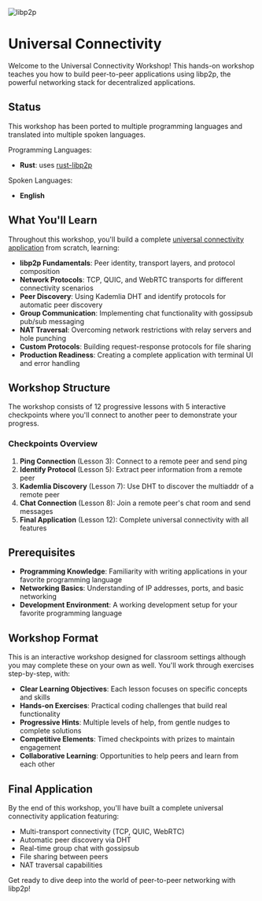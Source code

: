 ![libp2p](https://raw.githubusercontent.com/libp2p/universal-connectivity-workshop/main/libp2p.png)

# Universal Connectivity

Welcome to the Universal Connectivity Workshop! This hands-on workshop teaches you how to build peer-to-peer applications using libp2p, the powerful networking stack for decentralized applications.

## Status

This workshop has been ported to multiple programming languages and translated into multiple spoken languages.

Programming Languages:
 - **Rust**: uses [rust-libp2p](https://github.com/libp2p/rust-libp2p)

Spoken Languages:
 - **English**

## What You'll Learn

Throughout this workshop, you'll build a complete [universal connectivity application](https://github.com/libp2p/universal-connectivity) from scratch, learning:

- **libp2p Fundamentals**: Peer identity, transport layers, and protocol composition
- **Network Protocols**: TCP, QUIC, and WebRTC transports for different connectivity scenarios
- **Peer Discovery**: Using Kademlia DHT and identify protocols for automatic peer discovery
- **Group Communication**: Implementing chat functionality with gossipsub pub/sub messaging
- **NAT Traversal**: Overcoming network restrictions with relay servers and hole punching
- **Custom Protocols**: Building request-response protocols for file sharing
- **Production Readiness**: Creating a complete application with terminal UI and error handling

## Workshop Structure

The workshop consists of 12 progressive lessons with 5 interactive checkpoints where you'll connect to another peer to demonstrate your progress.

### Checkpoints Overview

1. **Ping Connection** (Lesson 3): Connect to a remote peer and send ping
2. **Identify Protocol** (Lesson 5): Extract peer information from a remote peer
3. **Kademlia Discovery** (Lesson 7): Use DHT to discover the multiaddr of a remote peer
4. **Chat Connection** (Lesson 8): Join a remote peer's chat room and send messages
5. **Final Application** (Lesson 12): Complete universal connectivity with all features

## Prerequisites

- **Programming Knowledge**: Familiarity with writing applications in your favorite programming language
- **Networking Basics**: Understanding of IP addresses, ports, and basic networking
- **Development Environment**: A working development setup for your favorite programming language

## Workshop Format

This is an interactive workshop designed for classroom settings although you may complete these on your own as well. You'll work through exercises step-by-step, with:

- **Clear Learning Objectives**: Each lesson focuses on specific concepts and skills
- **Hands-on Exercises**: Practical coding challenges that build real functionality
- **Progressive Hints**: Multiple levels of help, from gentle nudges to complete solutions
- **Competitive Elements**: Timed checkpoints with prizes to maintain engagement
- **Collaborative Learning**: Opportunities to help peers and learn from each other

## Final Application

By the end of this workshop, you'll have built a complete universal connectivity application featuring:

- Multi-transport connectivity (TCP, QUIC, WebRTC)
- Automatic peer discovery via DHT
- Real-time group chat with gossipsub
- File sharing between peers
- NAT traversal capabilities

Get ready to dive deep into the world of peer-to-peer networking with libp2p!
